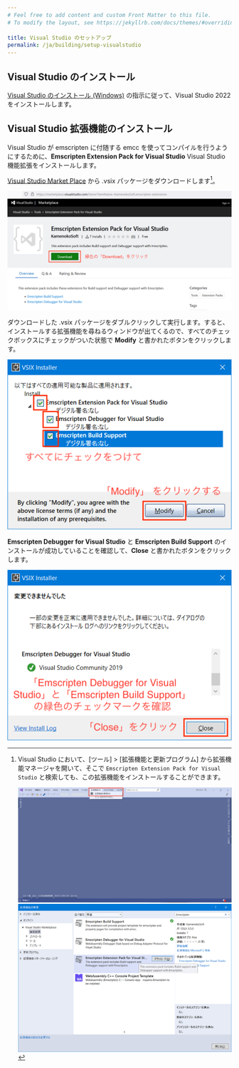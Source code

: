 ```yaml
---
# Feel free to add content and custom Front Matter to this file.
# To modify the layout, see https://jekyllrb.com/docs/themes/#overriding-theme-defaults

title: Visual Studio のセットアップ
permalink: /ja/building/setup-visualstudio
---
```


## Visual Studio のインストール

[Visual Studio のインストール (Windows)](https://zenn.dev/reputeless/books/siv3d-documentation/viewer/requirements#3.1-visual-studio-のインストール-(windows)) の指示に従って、Visual Studio 2022 をインストールします。

## Visual Studio 拡張機能のインストール

Visual Studio が emscripten に付随する emcc を使ってコンパイルを行うようにするために、**Emscripten Extension Pack for Visual Studio** Visual Studio 機能拡張をインストールします。

[Visual Studio Market Place](https://marketplace.visualstudio.com/items?itemName=KamenokoSoft.emscripten-extensions) から .vsix パッケージをダウンロードします[^install-via-extension-manager]。

![VisualStudioExtensionInstaller0_ja.png](/assets/img/building/setup-visualstudio/VisualStudioExtensionInstaller0_ja.png)

ダウンロードした .vsix パッケージをダブルクリックして実行します。すると、インストールする拡張機能を尋ねるウィンドウが出てくるので、すべてのチェックボックスにチェックがついた状態で **Modify** と書かれたボタンをクリックします。

![VisualStudioExtensionInstaller1_ja.png](/assets/img/building/setup-visualstudio/VisualStudioExtensionInstaller1_ja.png)

**Emscripten Debugger for Visual Studio** と **Emscripten Build Support** のインストールが成功していることを確認して、**Close** と書かれたボタンをクリックします。

![VisualStudioExtensionInstaller2_ja.png](/assets/img/building/setup-visualstudio/VisualStudioExtensionInstaller2_ja.png)

[^install-via-extension-manager]: Visual Studio において、[ツール] > [拡張機能と更新プログラム] から拡張機能マネージャを開いて、そこで `Emscripten Extension Pack for Visual Studio` と検索しても、この拡張機能をインストールすることができます。

    ![setup-vs-ext-1.png](/assets/img/building/setup-visualstudio/setup-vs-ext-1.png)
    ![VisualStudioExtensionManager0.png](/assets/img/building/setup-visualstudio/VisualStudioExtensionManager0.png)
